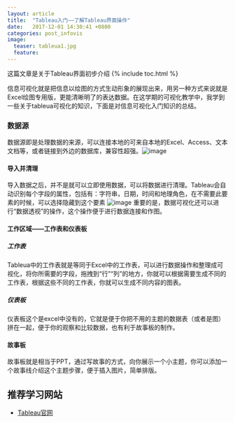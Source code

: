 ```yaml
---
layout: article
title:  "Tableau入门——了解Tableau界面操作"
date:   2017-12-01 14:30:41 +0800
categories: post_infovis
image:
  teaser: tableua1.jpg
  feature:
---
```

这篇文章是关于Tableau界面初步介绍
{% include toc.html %}


信息可视化就是把信息以绘图的方式生动形象的展现出来，用另一种方式来说就是Excel绘图专用版，更能清晰明了的表达数据。在这学期的可视化教学中，我学到一些关于tableua可视化的知识，下面是对信息可视化入门知识的总结。


### 数据源
数据源即是处理数据的来源，可以连接本地的可来自本地的Excel、Access、文本文档等，或者链接到外边的数据库，兼容性超强。![image](https://pic2.zhimg.com/v2-1fdd1aa9f2090dbd71f2e88caf0c80b9_r.jpg)

#### 导入并清理
导入数据之后，并不是就可以立即使用数据，可以将数据进行清理。Tableau会自动识别每个字段的属性，包括有：字符串，日期，时间和地理角色，在不需要此要素的时候，可以选择隐藏到这个要素
![image](https://pic3.zhimg.com/v2-e8e991ab64f924eeec61866fa06fb962_r.jpg)
重要的是，数据可视化还可以进行“数据透视”的操作，这个操作便于进行数据连接和作图。


#### 工作区域——工作表和仪表板
##### 工作表
Tableua中的工作表就是等同于Excel中的工作表，可以进行数据操作和整理成可视化，将你所需要的字段，拖拽到“行”“列”的地方，你就可以根据需要生成不同的工作表，根据这些不同的工作表，你就可以生成不同内容的图表。
##### 仪表板
仪表板这个是excel中没有的，它就是便于你把不用的主题的数据表（或者是图）拼在一起，便于你的观察和比较数据，也有利于故事板的制作。

#### 故事板
故事板就是相当于PPT，通过写故事的方式，向你展示一个小主题，你可以添加一个故事线介绍这个主题步骤，便于插入图片，简单排版。
## 推荐学习网站
* [Tableau官网](https://www.tableau.com/)